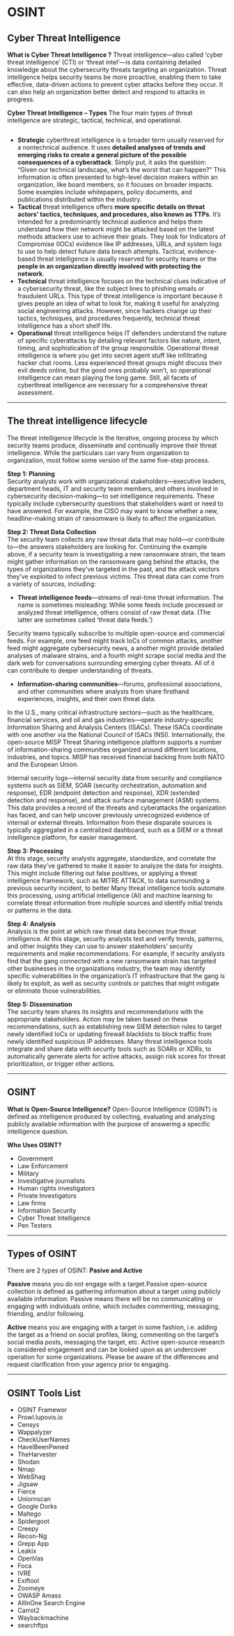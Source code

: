 # OSINT

## Cyber Threat Intelligence

**What is Cyber Threat Intelligence ?** Threat intelligence—also called ‘cyber threat intelligence’ (CTI) or ‘threat intel’—is data containing detailed knowledge about the cybersecurity threats targeting an organization. Threat intelligence helps security teams be more proactive, enabling them to take effective, data-driven actions to prevent cyber attacks before they occur. It can also help an organization better detect and respond to attacks in progress.

**Cyber Threat Intelligence – Types** The four main types of threat intelligence are strategic, tactical, technical, and operational.

<figure><img src="../.gitbook/assets/cyber threat types.png" alt=""><figcaption></figcaption></figure>

* **Strategic** cyberthreat intelligence is a broader term usually reserved for a nontechnical audience. It uses **detailed analyses of trends and emerging risks to create a general picture of the possible consequences of a cyberattack**. Simply put, it asks the question: “Given our technical landscape, what’s the worst that can happen?” This information is often presented to high-level decision makers within an organization, like board members, so it focuses on broader impacts. Some examples include whitepapers, policy documents, and publications distributed within the industry.
* **Tactical** threat intelligence offers **more specific details on threat actors’ tactics, techniques, and procedures, also known as TTPs**. It’s intended for a predominantly technical audience and helps them understand how their network might be attacked based on the latest methods attackers use to achieve their goals. They look for Indicators of Compromise (IOCs) evidence like IP addresses, URLs, and system logs to use to help detect future data breach attempts. Tactical, evidence-based threat intelligence is usually reserved for security teams or the **people in an organization directly involved with protecting the network**.
* **Technical** threat intelligence focuses on the technical clues indicative of a cybersecurity threat, like the subject lines to phishing emails or fraudulent URLs. This type of threat intelligence is important because it gives people an idea of what to look for, making it useful for analyzing social engineering attacks. However, since hackers change up their tactics, techniques, and procedures frequently, technical threat intelligence has a short shelf life.
* **Operational** threat intelligence helps IT defenders understand the nature of specific cyberattacks by detailing relevant factors like nature, intent, timing, and sophistication of the group responsible. Operational threat intelligence is where you get into secret agent stuff like infiltrating hacker chat rooms. Less experienced threat groups might discuss their evil deeds online, but the good ones probably won’t, so operational intelligence can mean playing the long game. Still, all facets of cyberthreat intelligence are necessary for a comprehensive threat assessment.

***

## The threat intelligence lifecycle

The threat intelligence lifecycle is the iterative, ongoing process by which security teams produce, disseminate and continually improve their threat intelligence. While the particulars can vary from organization to organization, most follow some version of the same five-step process.

**Step 1:** **Planning** \
Security analysts work with organizational stakeholders—executive leaders, department heads, IT and security team members, and others involved in cybersecurity decision-making—to set intelligence requirements. These typically include cybersecurity questions that stakeholders want or need to have answered. For example, the CISO may want to know whether a new, headline-making strain of ransomware is likely to affect the organization.

**Step 2: Threat Data Collection** \
The security team collects any raw threat data that may hold—or contribute to—the answers stakeholders are looking for. Continuing the example above, if a security team is investigating a new ransomware strain, the team might gather information on the ransomware gang behind the attacks, the types of organizations they’ve targeted in the past, and the attack vectors they’ve exploited to infect previous victims. This threat data can come from a variety of sources, including:

* **Threat intelligence feeds**—streams of real-time threat information. The name is sometimes misleading: While some feeds include processed or analyzed threat intelligence, others consist of raw threat data. (The latter are sometimes called ‘threat data feeds.’)

Security teams typically subscribe to multiple open-source and commercial feeds. For example, one feed might track IoCs of common attacks, another feed might aggregate cybersecurity news, a another might provide detailed analyses of malware strains, and a fourth might scrape social media and the dark web for conversations surrounding emerging cyber threats. All of it can contribute to deeper understanding of threats.

* **Information-sharing communities**—forums, professional associations, and other communities where analysts from share firsthand experiences, insights, and their own threat data.

In the U.S., many critical infrastructure sectors—such as the healthcare, financial services, and oil and gas industries—operate industry-specific Information Sharing and Analysis Centers (ISACs). These ISACs coordinate with one another via the National Council of ISACs (NSI). Internationally, the open-source MISP Threat Sharing intelligence platform supports a number of information-sharing communities organized around different locations, industries, and topics. MISP has received financial backing from both NATO and the European Union.

Internal security logs—internal security data from security and compliance systems such as SIEM, SOAR (security orchestration, automation and response), EDR (endpoint detection and response), XDR (extended detection and response), and attack surface management (ASM) systems. This data provides a record of the threats and cyberattacks the organization has faced, and can help uncover previously unrecognized evidence of internal or external threats. Information from these disparate sources is typically aggregated in a centralized dashboard, such as a SIEM or a threat intelligence platform, for easier management.

**Step 3: Processing** \
At this stage, security analysts aggregate, standardize, and correlate the raw data they’ve gathered to make it easier to analyze the data for insights. This might include filtering out false positives, or applying a threat intelligence framework, such as MITRE ATT\&CK, to data surrounding a previous security incident, to better Many threat intelligence tools automate this processing, using artificial intelligence (AI) and machine learning to correlate threat information from multiple sources and identify initial trends or patterns in the data.

**Step 4: Analysis** \
Analysis is the point at which raw threat data becomes true threat intelligence. At this stage, security analysts test and verify trends, patterns, and other insights they can use to answer stakeholders’ security requirements and make recommendations. For example, if security analysts find that the gang connected with a new ransomware strain has targeted other businesses in the organizations industry, the team may identify specific vulnerabilities in the organization’s IT infrastructure that the gang is likely to exploit, as well as security controls or patches that might mitigate or eliminate those vulnerabilities.

**Step 5: Dissemination** \
The security team shares its insights and recommendations with the appropriate stakeholders. Action may be taken based on these recommendations, such as establishing new SIEM detection rules to target newly identified IoCs or updating firewall blacklists to block traffic from newly identified suspicious IP addresses. Many threat intelligence tools integrate and share data with security tools such as SOARs or XDRs, to automatically generate alerts for active attacks, assign risk scores for threat prioritization, or trigger other actions.

***

## OSINT

**What is Open-Source Intelligence?** Open-Source Intelligence (OSINT) is defined as intelligence produced by collecting, evaluating and analyzing publicly available information with the purpose of answering a specific intelligence question.

**Who Uses OSINT?**

* Government
* Law Enforcement
* Military
* Investigative journalists
* Human rights investigators
* Private Investigators
* Law firms
* Information Security
* Cyber Threat Intelligence
* Pen Testers

***

## Types of OSINT

There are 2 types of OSINT: **Pasive and Active**

**Passive** means you do not engage with a target.Passive open-source collection is defined as gathering information about a target using publicly available information. Passive means there will be no communicating or engaging with individuals online, which includes commenting, messaging, friending, and/or following.

**Active** means you are engaging with a target in some fashion, i.e. adding the target as a friend on social profiles, liking, commenting on the target’s social media posts, messaging the target, etc. Active open-source research is considered engagement and can be looked upon as an undercover operation for some organizations. Please be aware of the differences and request clarification from your agency prior to engaging.

***

## OSINT Tools List

* OSINT Framewor
* Prowl.lupovis.io
* Censys
* Wappalyzer
* CheckUserNames
* HaveIBeenPwned
* TheHarvester
* Shodan
* Nmap
* WebShag
* Jigsaw
* Fierce
* Uniornscan
* Google Dorks
* Maltego
* Spidergoot
* Creepy
* Recon-Ng
* Grepp App
* Leakix
* OpenVas
* Foca
* IVRE
* Exiftool
* Zoomeye
* OWASP Amass
* AllInOne Search Engine
* Carrot2
* Waybackmachine
* searchftps

